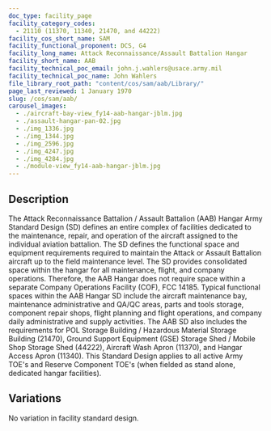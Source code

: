 ```yaml
---
doc_type: facility_page
facility_category_codes:
  - 21110 (11370, 11340, 21470, and 44222)
facility_cos_short_name: SAM
facility_functional_proponent: DCS, G4
facility_long_name: Attack Reconnaissance/Assault Battalion Hangar
facility_short_name: AAB
facility_technical_poc_email: john.j.wahlers@usace.army.mil
facility_technical_poc_name: John Wahlers
file_library_root_path: "content/cos/sam/aab/Library/"
page_last_reviewed: 1 January 1970
slug: /cos/sam/aab/
carousel_images:
  - ./aircraft-bay-view_fy14-aab-hangar-jblm.jpg
  - ./assault-hangar-pan-02.jpg
  - ./img_1336.jpg
  - ./img_1344.jpg
  - ./img_2596.jpg
  - ./img_4247.jpg
  - ./img_4284.jpg
  - ./module-view_fy14-aab-hangar-jblm.jpg
---
```


## Description

The Attack Reconnaissance Battalion / Assault Battalion (AAB) Hangar Army Standard Design (SD) defines an entire complex of facilities dedicated to the maintenance, repair, and operation of the aircraft assigned to the individual aviation battalion. The SD defines the functional space and equipment requirements required to maintain the Attack or Assault Battalion aircraft up to the field maintenance level. The SD provides consolidated space within the hangar for all maintenance, flight, and company operations. Therefore, the AAB Hangar does not require space within a separate Company Operations Facility (COF), FCC 14185. Typical functional spaces within the AAB Hangar SD include the aircraft maintenance bay, maintenance administrative and QA/QC areas, parts and tools storage, component repair shops, flight planning and flight operations, and company daily administrative and supply activities. The AAB SD also includes the requirements for POL Storage Building / Hazardous Material Storage Building (21470), Ground Support Equipment (GSE) Storage Shed / Mobile Shop Storage Shed (44222), Aircraft Wash Apron (11370), and Hangar Access Apron (11340). This Standard Design applies to all active Army TOE's and Reserve Component TOE's (when fielded as stand alone, dedicated hangar facilities).

## Variations

No variation in facility standard design.

